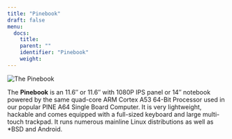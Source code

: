 ```yaml
---
title: "Pinebook"
draft: false
menu:
  docs:
    title:
    parent: ""
    identifier: "Pinebook"
    weight: 
---
```


![The Pinebook](images/pinebook.jpg)

The **Pinebook** is an 11.6″ or 11.6″ with 1080P IPS panel or 14″ notebook powered by the same quad-core ARM Cortex A53 64-Bit Processor used in our popular PINE A64 Single Board Computer. It is very lightweight, hackable and comes equipped with a full-sized keyboard and large multi-touch trackpad. It runs numerous mainline Linux distributions as well as *BSD and Android.
